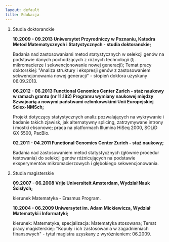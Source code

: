 ```yaml
---
layout: default
title: Edukacja
---
```


1. Studia doktoranckie

   **10.2009 - 09.2013	Uniwersytet Przyrodniczy w Poznaniu, Katedra Metod Matematycznych i Statystycznych - studia doktoranckie;**

   Badania nad zastosowaniami metod statystycznych w selekcji genów na podstawie danych pochodzących z różnych technologii (tj. mikromacierze i sekwencjonowanie nowej generacji);
   Temat pracy doktorskiej: "Analiza struktury i ekspresji genów z zastosowaniem sekwencjonowania nowej generacji" - stopień doktora uzyskany 06.09.2013.

   **06.2012 - 06.2013	Functional Genomics Center Zurich - staż naukowy w ramach grantu (nr 11.182) Programu wymiany naukowej między Szwajcarią a nowymi państwami członkowskimi Unii Europejskiej Sciex-NMSch;**

   Projekt dotyczący statystycznych analiz pozwalających na wykrywanie i badanie takich zjawisk, jak alternatywny splicing, zatrzymywane introny i mostki eksonowe; praca na platformach Illumina HiSeq 2000, SOLiD GX 5500, PacBio.

   **02.2011 - 04.2011	Functional Genomics Center Zurich - staż naukowy;**

   Badania nad zastosowaniem metod statystycznych (głównie procedur testowania) do selekcji genów różnicujących na podstawie eksperymentów      mikromacierzowych i głębokiego sekwencjonowania.

2. Studia magisterskie

   **09.2007 - 06.2008	Vrije Universiteit Amsterdam, Wydział Nauk Ścisłych;**
   
   kierunek Matematyka - Erasmus Program.
  
   **10.2004 - 06.2009	Uniwersytet im. Adam Mickiewicza, Wydział Matematyki i Informatyki;**
   
   kierunek: Matematyka, specjalizacja: Matematyka stosowana;
   Temat pracy magisterskiej: "Kopuły i ich zastosowania w zagadnieniach finansowych" - tytuł magistra uzyskany z wyróżnieniem: 06.2009.
